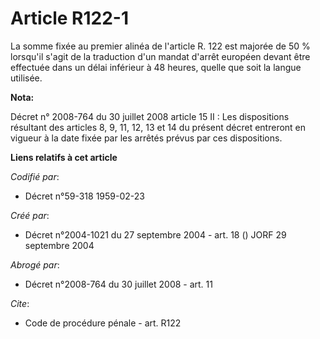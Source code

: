 # Article R122-1

La somme fixée au premier alinéa de l'article R. 122 est majorée de 50 % lorsqu'il s'agit de la traduction d'un mandat
d'arrêt européen devant être effectuée dans un délai inférieur à 48 heures, quelle que soit la langue utilisée.

**Nota:**

Décret n° 2008-764 du 30 juillet 2008 article 15 II : Les dispositions résultant des articles 8, 9, 11, 12, 13 et 14 du
présent décret entreront en vigueur à la date fixée par les arrêtés prévus par ces dispositions.

**Liens relatifs à cet article**

_Codifié par_:

  - Décret n°59-318 1959-02-23

_Créé par_:

  - Décret n°2004-1021 du 27 septembre 2004 - art. 18 () JORF 29 septembre 2004

_Abrogé par_:

  - Décret n°2008-764 du 30 juillet 2008 - art. 11

_Cite_:

  - Code de procédure pénale - art. R122

